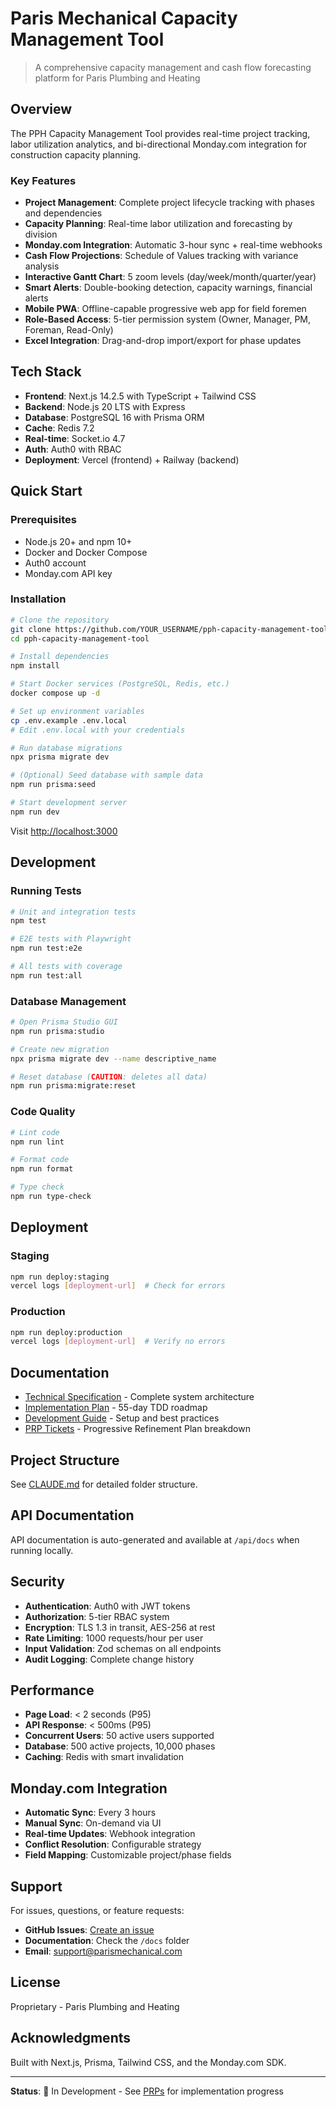 # Paris Mechanical Capacity Management Tool

> A comprehensive capacity management and cash flow forecasting platform for Paris Plumbing and Heating

## Overview

The PPH Capacity Management Tool provides real-time project tracking, labor utilization analytics, and bi-directional Monday.com integration for construction capacity planning.

### Key Features

- **Project Management**: Complete project lifecycle tracking with phases and dependencies
- **Capacity Planning**: Real-time labor utilization and forecasting by division
- **Monday.com Integration**: Automatic 3-hour sync + real-time webhooks
- **Cash Flow Projections**: Schedule of Values tracking with variance analysis
- **Interactive Gantt Chart**: 5 zoom levels (day/week/month/quarter/year)
- **Smart Alerts**: Double-booking detection, capacity warnings, financial alerts
- **Mobile PWA**: Offline-capable progressive web app for field foremen
- **Role-Based Access**: 5-tier permission system (Owner, Manager, PM, Foreman, Read-Only)
- **Excel Integration**: Drag-and-drop import/export for phase updates

## Tech Stack

- **Frontend**: Next.js 14.2.5 with TypeScript + Tailwind CSS
- **Backend**: Node.js 20 LTS with Express
- **Database**: PostgreSQL 16 with Prisma ORM
- **Cache**: Redis 7.2
- **Real-time**: Socket.io 4.7
- **Auth**: Auth0 with RBAC
- **Deployment**: Vercel (frontend) + Railway (backend)

## Quick Start

### Prerequisites

- Node.js 20+ and npm 10+
- Docker and Docker Compose
- Auth0 account
- Monday.com API key

### Installation

```bash
# Clone the repository
git clone https://github.com/YOUR_USERNAME/pph-capacity-management-tool.git
cd pph-capacity-management-tool

# Install dependencies
npm install

# Start Docker services (PostgreSQL, Redis, etc.)
docker compose up -d

# Set up environment variables
cp .env.example .env.local
# Edit .env.local with your credentials

# Run database migrations
npx prisma migrate dev

# (Optional) Seed database with sample data
npm run prisma:seed

# Start development server
npm run dev
```

Visit [http://localhost:3000](http://localhost:3000)

## Development

### Running Tests

```bash
# Unit and integration tests
npm test

# E2E tests with Playwright
npm run test:e2e

# All tests with coverage
npm run test:all
```

### Database Management

```bash
# Open Prisma Studio GUI
npm run prisma:studio

# Create new migration
npx prisma migrate dev --name descriptive_name

# Reset database (CAUTION: deletes all data)
npm run prisma:migrate:reset
```

### Code Quality

```bash
# Lint code
npm run lint

# Format code
npm run format

# Type check
npm run type-check
```

## Deployment

### Staging

```bash
npm run deploy:staging
vercel logs [deployment-url]  # Check for errors
```

### Production

```bash
npm run deploy:production
vercel logs [deployment-url]  # Verify no errors
```

## Documentation

- [Technical Specification](./spec.md) - Complete system architecture
- [Implementation Plan](./prompt_plan.md) - 55-day TDD roadmap
- [Development Guide](./CLAUDE.md) - Setup and best practices
- [PRP Tickets](./PRPs/) - Progressive Refinement Plan breakdown

## Project Structure

See [CLAUDE.md](./CLAUDE.md#folder-structure) for detailed folder structure.

## API Documentation

API documentation is auto-generated and available at `/api/docs` when running locally.

## Security

- **Authentication**: Auth0 with JWT tokens
- **Authorization**: 5-tier RBAC system
- **Encryption**: TLS 1.3 in transit, AES-256 at rest
- **Rate Limiting**: 1000 requests/hour per user
- **Input Validation**: Zod schemas on all endpoints
- **Audit Logging**: Complete change history

## Performance

- **Page Load**: < 2 seconds (P95)
- **API Response**: < 500ms (P95)
- **Concurrent Users**: 50 active users supported
- **Database**: 500 active projects, 10,000 phases
- **Caching**: Redis with smart invalidation

## Monday.com Integration

- **Automatic Sync**: Every 3 hours
- **Manual Sync**: On-demand via UI
- **Real-time Updates**: Webhook integration
- **Conflict Resolution**: Configurable strategy
- **Field Mapping**: Customizable project/phase fields

## Support

For issues, questions, or feature requests:
- **GitHub Issues**: [Create an issue](https://github.com/YOUR_USERNAME/pph-capacity-management-tool/issues)
- **Documentation**: Check the `/docs` folder
- **Email**: support@parismechanical.com

## License

Proprietary - Paris Plumbing and Heating

## Acknowledgments

Built with Next.js, Prisma, Tailwind CSS, and the Monday.com SDK.

---

**Status**: 🚧 In Development - See [PRPs](./PRPs/) for implementation progress
